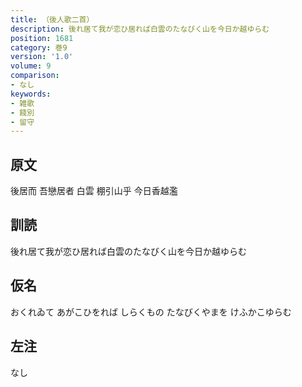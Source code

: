 ```yaml
---
title: （後人歌二首）
description: 後れ居て我が恋ひ居れば白雲のたなびく山を今日か越ゆらむ
position: 1681
category: 巻9
version: '1.0'
volume: 9
comparison:
- なし
keywords:
- 雑歌
- 餞別
- 留守
---
```


## 原文

後居而 吾戀居者 白雲 棚引山乎 今日香越濫

## 訓読

後れ居て我が恋ひ居れば白雲のたなびく山を今日か越ゆらむ

## 仮名

おくれゐて あがこひをれば しらくもの たなびくやまを けふかこゆらむ

## 左注

なし
